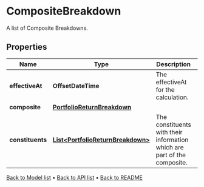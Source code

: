 

# CompositeBreakdown

A list of Composite Breakdowns.

## Properties

| Name | Type | Description | Notes |
|------------ | ------------- | ------------- | -------------|
|**effectiveAt** | **OffsetDateTime** | The effectiveAt for the calculation. |  |
|**composite** | [**PortfolioReturnBreakdown**](PortfolioReturnBreakdown.md) |  |  [optional] |
|**constituents** | [**List&lt;PortfolioReturnBreakdown&gt;**](PortfolioReturnBreakdown.md) | The constituents with their information which are part of the composite. |  [optional] |



[Back to Model list](../README.md#documentation-for-models) &#8226; [Back to API list](../README.md#documentation-for-api-endpoints) &#8226; [Back to README](../README.md)


